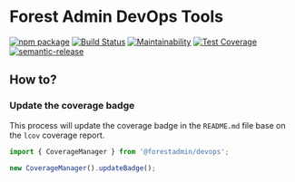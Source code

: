 # Forest Admin DevOps Tools

[![npm package](https://badge.fury.io/js/%40forestadmin%2Fdevops.svg)](https://badge.fury.io/js/%40forestadmin%2Fdevops)
[![Build Status](https://github.com/ForestAdmin/devops/workflows/Build,%20Test%20and%20Deploy/badge.svg?branch=master)](https://github.com/ForestAdmin/devops/actions)
[![Maintainability](https://api.codeclimate.com/v1/badges/195b22d2a89905891ec3/maintainability)](https://codeclimate.com/github/ForestAdmin/devops/maintainability)
[![Test Coverage](https://api.codeclimate.com/v1/badges/195b22d2a89905891ec3/test_coverage)](https://codeclimate.com/github/ForestAdmin/devops/test_coverage)
[![semantic-release](https://img.shields.io/badge/%20%20%F0%9F%93%A6%F0%9F%9A%80-semantic--release-e10079.svg)](https://github.com/semantic-release/semantic-release)

## How to?

### Update the coverage badge

This process will update the coverage badge in the `README.md` file base on the `lcov` coverage report.

```javascript
import { CoverageManager } from '@forestadmin/devops';

new CoverageManager().updateBadge();
```
